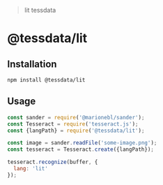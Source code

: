 > lit tessdata

# @tessdata/lit

## Installation

```
npm install @tessdata/lit
```

## Usage

```js
const sander = require('@marionebl/sander');
const Tesseract = require('tesseract.js');
const {langPath} = require('@tessdata/lit');

const image = sander.readFile('some-image.png');
const tesseract = Tesseract.create({langPath});

tesseract.recognize(buffer, {
  lang: 'lit'
});
```
